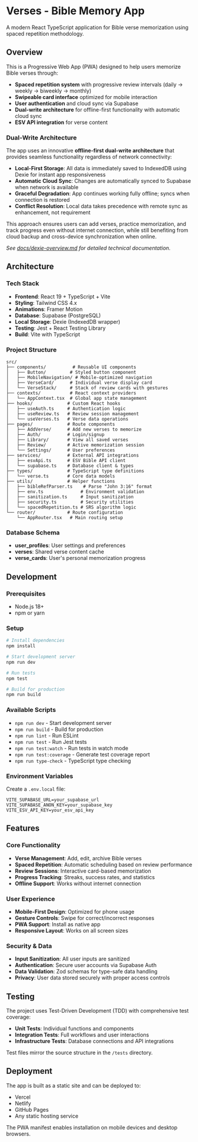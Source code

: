# Verses - Bible Memory App

A modern React TypeScript application for Bible verse memorization using spaced repetition methodology.

## Overview

This is a Progressive Web App (PWA) designed to help users memorize Bible verses through:
- **Spaced repetition system** with progressive review intervals (daily → weekly → biweekly → monthly)
- **Swipeable card interface** optimized for mobile interaction
- **User authentication** and cloud sync via Supabase
- **Dual-write architecture** for offline-first functionality with automatic cloud sync
- **ESV API integration** for verse content

### Dual-Write Architecture

The app uses an innovative **offline-first dual-write architecture** that provides seamless functionality regardless of network connectivity:

- **Local-First Storage**: All data is immediately saved to IndexedDB using Dexie for instant app responsiveness
- **Automatic Cloud Sync**: Changes are automatically synced to Supabase when network is available
- **Graceful Degradation**: App continues working fully offline; syncs when connection is restored
- **Conflict Resolution**: Local data takes precedence with remote sync as enhancement, not requirement

This approach ensures users can add verses, practice memorization, and track progress even without internet connection, while still benefiting from cloud backup and cross-device synchronization when online.

*See [docs/dexie-overview.md](docs/dexie-overview.md) for detailed technical documentation.*

## Architecture

### Tech Stack
- **Frontend**: React 19 + TypeScript + Vite
- **Styling**: Tailwind CSS 4.x
- **Animations**: Framer Motion
- **Database**: Supabase (PostgreSQL)
- **Local Storage**: Dexie (IndexedDB wrapper)
- **Testing**: Jest + React Testing Library
- **Build**: Vite with TypeScript

### Project Structure
```
src/
├── components/          # Reusable UI components
│   ├── Button/         # Styled button component
│   ├── MobileNavigation/ # Mobile-optimized navigation
│   ├── VerseCard/      # Individual verse display card
│   └── VerseStack/     # Stack of review cards with gestures
├── contexts/           # React context providers
│   └── AppContext.tsx  # Global app state management
├── hooks/             # Custom React hooks
│   ├── useAuth.ts     # Authentication logic
│   ├── useReview.ts   # Review session management
│   └── useVerses.ts   # Verse data operations
├── pages/             # Route components
│   ├── AddVerse/      # Add new verses to memorize
│   ├── Auth/          # Login/signup
│   ├── Library/       # View all saved verses
│   ├── Review/        # Active memorization session
│   └── Settings/      # User preferences
├── services/          # External API integrations
│   ├── esvApi.ts      # ESV Bible API client
│   └── supabase.ts    # Database client & types
├── types/             # TypeScript type definitions
│   └── verse.ts       # Core data models
├── utils/             # Helper functions
│   ├── bibleRefParser.ts    # Parse "John 3:16" format
│   ├── env.ts              # Environment validation
│   ├── sanitization.ts     # Input sanitization
│   ├── security.ts         # Security utilities
│   └── spacedRepetition.ts # SRS algorithm logic
└── router/            # Route configuration
    └── AppRouter.tsx   # Main routing setup
```

### Database Schema
- **user_profiles**: User settings and preferences
- **verses**: Shared verse content cache
- **verse_cards**: User's personal memorization progress

## Development

### Prerequisites
- Node.js 18+
- npm or yarn

### Setup
```bash
# Install dependencies
npm install

# Start development server
npm run dev

# Run tests
npm test

# Build for production
npm run build
```

### Available Scripts
- `npm run dev` - Start development server
- `npm run build` - Build for production
- `npm run lint` - Run ESLint
- `npm run test` - Run Jest tests
- `npm run test:watch` - Run tests in watch mode
- `npm run test:coverage` - Generate test coverage report
- `npm run type-check` - TypeScript type checking

### Environment Variables
Create a `.env.local` file:
```
VITE_SUPABASE_URL=your_supabase_url
VITE_SUPABASE_ANON_KEY=your_supabase_key
VITE_ESV_API_KEY=your_esv_api_key
```

## Features

### Core Functionality
- **Verse Management**: Add, edit, archive Bible verses
- **Spaced Repetition**: Automatic scheduling based on review performance
- **Review Sessions**: Interactive card-based memorization
- **Progress Tracking**: Streaks, success rates, and statistics
- **Offline Support**: Works without internet connection

### User Experience
- **Mobile-First Design**: Optimized for phone usage
- **Gesture Controls**: Swipe for correct/incorrect responses
- **PWA Support**: Install as native app
- **Responsive Layout**: Works on all screen sizes

### Security & Data
- **Input Sanitization**: All user inputs are sanitized
- **Authentication**: Secure user accounts via Supabase Auth
- **Data Validation**: Zod schemas for type-safe data handling
- **Privacy**: User data stored securely with proper access controls

## Testing

The project uses Test-Driven Development (TDD) with comprehensive test coverage:
- **Unit Tests**: Individual functions and components
- **Integration Tests**: Full workflows and user interactions
- **Infrastructure Tests**: Database connections and API integrations

Test files mirror the source structure in the `/tests` directory.

## Deployment

The app is built as a static site and can be deployed to:
- Vercel
- Netlify
- GitHub Pages
- Any static hosting service

The PWA manifest enables installation on mobile devices and desktop browsers.